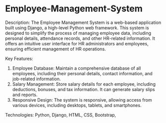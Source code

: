 # Employee-Management-System
Description:
The Employee Management System is a web-based application built using Django, a high-level Python web framework. This system is designed to simplify the process of managing employee data, including personal details, attendance records, and other HR-related information. It offers an intuitive user interface for HR administrators and employees, ensuring efficient management of HR operations.

Key Features:
1. Employee Database: Maintain a comprehensive database of all employees, including their personal details, contact information, and job-related information.
2. Salary Management: Store salary details for each employee, including deductions, bonuses, and tax information. It can generate salary slips and reports.
3. Responsive Design: The system is responsive, allowing access from various devices, including desktops, tablets, and smartphones.

Technologies:
Python, Django, HTML, CSS, Bootstrap, 
